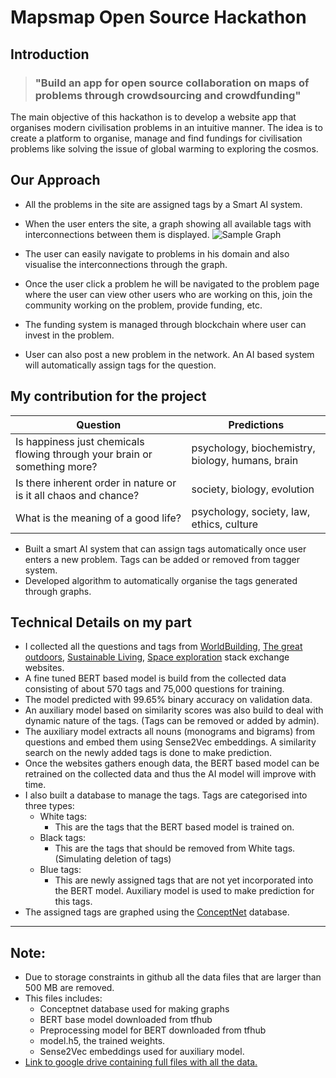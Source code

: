 # Mapsmap Open Source Hackathon

## Introduction

> ### "Build an app for open source collaboration on maps of problems through crowdsourcing and crowdfunding"

The main objective of this hackathon is to develop a website app that organises modern civilisation problems in an intuitive manner. The idea is to create a platform to organise, manage and find fundings for civilisation problems like solving the issue of global warming to exploring the cosmos.


## Our Approach


 * All the problems in the site are assigned tags by a Smart AI system. 
 * When the user enters the site, a graph showing all available tags with interconnections between them is displayed.
 ![Sample Graph](https://user-images.githubusercontent.com/76562393/163673121-9ba31352-a6b6-402c-8f34-9ad45f294db5.jpeg)

 * The user can easily navigate to problems in his domain and also visualise the interconnections through the graph.
 * Once the user click a problem he will be navigated to the problem page where the user can view other users who are working on this, join the community working on the problem, provide funding, etc.
 * The funding system is managed through blockchain where user can invest in the problem.
 * User can also post a new problem in the network. An AI based system will automatically assign tags for the question.


 ## My contribution for the project

| Question     | Predictions|
| ----------- | ----------- |
|Is happiness just chemicals flowing through your brain or something more?     | psychology, biochemistry, biology, humans, brain      |
| Is there inherent order in nature or is it all chaos and chance?  | society, biology, evolution       |
| What is the meaning of a good life? |psychology, society, law, ethics, culture|



 

 * Built a smart AI system that can assign tags automatically once user enters a new problem. Tags can be added or removed from tagger system.
 * Developed algorithm to automatically organise the tags generated through graphs.
 ## Technical Details on my part
 * I collected all the questions and tags from [WorldBuilding](https://worldbuilding.stackexchange.com/), [The great outdoors](https://outdoors.stackexchange.com/), [Sustainable Living](https://sustainability.stackexchange.com/), [Space exploration](https://space.stackexchange.com/) stack exchange websites.
 * A fine tuned BERT based model is build from the collected data consisting of about 570 tags and 75,000 questions for training.
 * The model predicted with 99.65% binary accuracy on validation data.
 * An auxiliary model based on similarity scores was also build to deal with dynamic nature of the tags. (Tags can be removed or added by admin). 
 * The auxiliary model extracts all nouns (monograms and bigrams) from questions and embed them using Sense2Vec embeddings. A similarity search on the newly added tags is done to make prediction.
 * Once the websites gathers enough data, the BERT based model can be retrained on the collected data and thus the AI model will improve with time.
 * I also built a database to manage the tags. Tags are categorised into three types:
	 * White tags: 
		 * This are the tags that the BERT based model is trained on.
	 * Black tags: 
		 * This are the tags that should be removed from White tags. (Simulating deletion of tags)
	 * Blue tags: 
		 * This are newly assigned tags that are not yet incorporated into the BERT model. Auxiliary model is used to make prediction for this tags.
 * The assigned tags are graphed using the [ConceptNet](https://conceptnet.io/) database. 
---
 ## Note:
* Due to storage constraints in github all the data files that are larger than 500 MB are removed.
* This files includes:
	* Conceptnet database used for making graphs
	* BERT base model downloaded from tfhub
	* Preprocessing model for BERT downloaded from tfhub
	* model.h5, the trained weights.
	* Sense2Vec embeddings used for auxiliary model.
* [Link to google drive containing full files with all the data.](https://drive.google.com/drive/folders/1ADNcsjubNEMmTAziCumB7cuat1MobSXz?usp=sharing)
